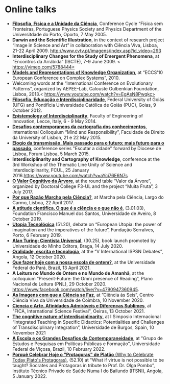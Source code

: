 # Online talks

* [**Filosofia, Física e a Unidade da Ciência**](https://www.youtube.com/watch?v=BYRnpdQxbhU), Conference Cycle “Física sem Fronteiras, Portuguese Physics Society and Physics Department of the Universitdade do Porto, Oporto, 7 May 2005.
* **Darwin and the Scientific Illustration**, in the context of research project “Image in Science and Art” in collaboration with Ciência Viva, Lisboa, 21-22 April 2009. <http://www.cvtv.pt/imagens/index.asp?id_video=293>
* **Interdisciplinary Changes for the Study of Emergent Phenomena**, at “Encontros da Arrábida” (ISCTE), 7-9 June 2009. < https://vimeo.com/5788444>
* [**Models and Representations of Knowledge Organization**](https://vimeo.com/15233007), at “ECCS'10 European Conference on Complex Systems”, 2010. 
* Welcoming words at the “International Conference on Evolutionary Patterns”, organized by AEPEE-Lab, Calouste Gulbenkian Foundation, Lisboa, 2013.< https://www.youtube.com/watch?v=EgAsN8Pwqkc>
* [**Filosofia, Educação e Interdisciplinaridade**](https://www.youtube.com/watch?v=2kcCznweujs), Federal University of Goiás (UFG) and Pontifícia Universidade Católica de Goiás (PUC), Goias, 9 October 2012. 
* [**Epistemology of Interdisciplinarity**](https://www.youtube.com/watch?v=jLKlGGCxf_Y), Faculty of Engineering of Innovation, Lecce, Italy, 6 - 9 May 2014. 
* [**Desafios contemporaneos da cartografia dos conhecimentos**](https://www.youtube.com/watch?v=q_RK0CeQHO), International Colloquium “Mind and Responsibility”, Faculdade de Direito da University of Lisbon, 21 e 22 May 2015. 
* [**Elogio da transmissão. Mais passado para o futuro; mais futuro para o passado**](https://www.bing.com/videos/search?q=O+Elogio+Da+Transmissao+Olga+Pombo+Video+YouTube&&view=detail&mid=2F46F9C142680DDF45BC2F46F9C142680DDF45BC&&FORM=VRDGAR&ru=%2Fvideos%2Fsearch%3Fq%3DO%2BElogio%2BDa%2BTransmissao%2BOlga%2BPombo%2BVideo%2BYouTube%26FORM%3DVDMHRS), conference series "Escutar a cidade" forward by Diocese de Lisboa, Forum Lisboa, 5 March 2015.
* **Interdisciplinarity and Cartography of Knowledge**, conference at the 3rd Workshop of the Thematic Line Unity of Science and Interdisciplinarity, FCUL, 25 January 2016.<https://www.youtube.com/watch?v=aYci76E6N7s>
* [**O Valor Cognitivo da Árvore**](https://www.facebook.com/watch/live/?v=334326760337147&ref=watch_permalink), at the round table “Valor da Árvore”, organized by Doctoral College F3-UL and the project “Muita Fruta”, 3 July 2017.
* [**Por que Razão Marcho pela Ciência?**](https://www.youtube.com/watch?v=hgTy1DrLLd0), at Marcha pela Ciência, Largo do Carmo,  Lisboa, 22 April 2017.
* [**A atitude cientifica. O que é a ciência e o que não é**](https://www.facebook.com/ffms.pt/videos/801222530297548), (3.01.03), Foundation Francisco Manuel dos Santos, Universidade de Aveiro, 8 October 2019.
* [**Utopia Tecnológica**](https://www.youtube.com/watch?v=v0P5CvZ0T8s) (51.20), debate on “European Utopia: the power of imagination and the imperatives of the future”, Fundação Serralves, Porto, 6 February 2019. 
* [**Alan Turing: Cientista Universal**](https://www.youtube.com/watch?v=3L1G9TR3tCE), (30.25), book launch promoted by Universidade do Minho Editora, Braga, 14 July 2020.  
* [**Oralidade, escrita e tecnologia**](https://www.facebook.com/watch/live/?ref=watch_permalink&v=992927447849286), at the “V International ISPSN Debates”, Angola, 12 October 2020.
* [**Que fazer hoje com a nossa escola de ontem?**](https://www.youtube.com/watch?v=TPgE23HCRkc), at the Universidade Federal do Pará, Brazil, 13 April 2021.
* **A Leitura no Mundo de Ontem e no Mundo de Amanhã**, at the colloquium “Present-Future: the Omni presence of Reading”, Plano Nacional de Leitura (PNL), 29 October 2020. <https://www.facebook.com/watch/live/?v=4790947360945>.	
* [**As Imagens com que a Ciência se Faz**](https://www.youtube.com/watch?v=EOeRNNt48fY), at ”Ciência às Seis”, Centro Ciência Viva da Universidade de Coimbra, 10 November 2020. 
* [**Ciencia e Arte. Afinidades Admiráveis e Diferenças Sublimes**](https://www.youtube.com/watch?v=Bq12-IleNRM&list=PLBJEkvYhpHiYVdxEBNZ3Xq5dTitATsOcw&index=13&t=229s), at "FICA, International Science Festival", Oeiras, 13 October 2021.
* [**The cognitive nature of interdisciplinarity**](https://www.youtube.com/watch?v=GDT6eFVRNVE), at I Simposio Internacional “Integrated Teaching in Specific Didactics: Potentialities and Challenges of Transdisciplinary Integration”, Universidade de Burgos, Spain, 10 November 2021
* [**A Escola e os Grandes Desafios da Contemporaneidade**](https://www.youtube.com/watch?v=q3TqyHFEMyg), at "Grupo de Estudos e Pesquisas em Políticas Públicas e Formação", Universidade Federal de Viçosa, Brazil, 10 February 2022.
* [**Porquê Celebrar Hoje o "Protagoras" de Platão** (Why to Celebrate Today Plato's Protagoras)](https://www.facebook.com/watch/live/?ref=watch_permalink&v=704392381189858), (52.10) at "What if virtue is not possible to be taught? Socrates and Protagoras in tribute to Prof. Dr. Olga Pombo”, Instituto Técnico Privado de Saúde Numa I do Bailundo (ITSNI), Angola, 5 January 2022.
